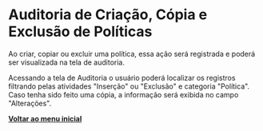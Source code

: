# Auditoria de Criação, Cópia e Exclusão de Políticas

Ao criar, copiar ou excluir uma política, essa ação será registrada e poderá ser visualizada na tela de auditoria.

Acessando a tela de Auditoria o usuário poderá localizar os registros filtrando pelas atividades "Inserção" ou "Exclusão" e categoria "Política".\
Caso tenha sido feito uma cópia, a informação será exibida no campo "Alterações".



[**Voltar ao menu inicial**](./)
